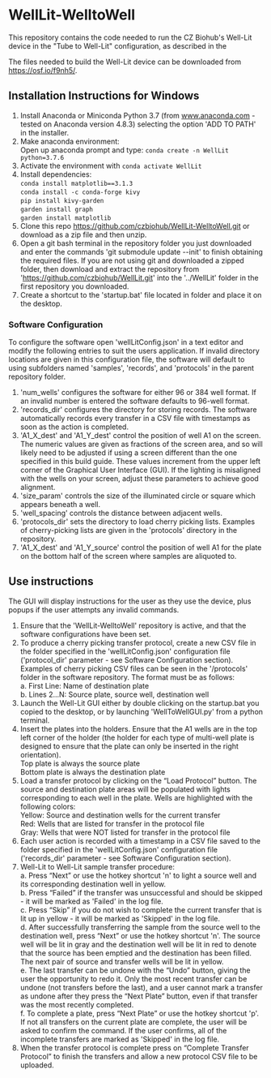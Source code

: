 # WellLit-WelltoWell

This repository contains the code needed to run the CZ Biohub's Well-Lit device in the "Tube to Well-Lit" configuration, as described in the

The files needed to build the Well-Lit device can be downloaded from https://osf.io/f9nh5/.


## Installation Instructions for Windows

1. Install Anaconda or Miniconda Python 3.7 (from www.anaconda.com - tested on Anaconda version 4.8.3) selecting the option 'ADD TO PATH' in the installer.
2. Make anaconda environment:<br/>
        Open up anaconda prompt and type: `conda create -n WellLit python=3.7.6`
3. Activate the environment with `conda activate WellLit`
4. Install dependencies:<br/>
        `conda install matplotlib==3.1.3`<br/>
        `conda install -c conda-forge kivy`<br/>
        `pip install kivy-garden`<br/>
        `garden install graph`<br/>
        `garden install matplotlib`<br/>
5. Clone this repo https://github.com/czbiohub/WellLit-WelltoWell.git or download as a zip file and then unzip.
6. Open a git bash terminal in the repository folder you just downloaded and enter the commands 'git submodule update --init' to finish obtaining the required files. If you are not using git and downloaded a zipped folder, then download and extract the repository from 'https://github.com/czbiohub/WellLit.git' into the '../WellLit' folder in the first repository you downloaded.
7. Create a shortcut to the 'startup.bat' file located in folder and place it on the desktop.


### Software Configuration

To configure the software open 'wellLitConfig.json' in a text editor and modify the following entries to suit the users application. If invalid directory locations are given in this configuration file, the software will default to using subfolders named 'samples', 'records', and 'protocols' in the parent repository folder.

1. 'num_wells' configures the software for either 96 or 384 well format. If an invalid number is entered the software defaults to 96-well format.
2. 'records_dir' configures the directory for storing records. The software automatically records every transfer in a CSV file with timestamps as soon as the action is completed.
3. 'A1_X_dest' and 'A1_Y_dest' control the position of well A1 on the screen. The numeric values are given as fractions of the screen area, and so will likely need to be adjusted if using a screen different than the one specified in this build guide. These values increment from the upper left corner of the Graphical User Interface (GUI). If the lighting is misaligned with the wells on your screen, adjust these parameters to achieve good alignment.
4. 'size_param' controls the size of the illuminated circle or square which appears beneath a well.
5. 'well_spacing' controls the distance between adjacent wells.
6. 'protocols_dir' sets the directory to load cherry picking lists. Examples of cherry-picking lists are given in the 'protocols' directory in the repository.
7. 'A1_X_dest' and 'A1_Y_source' control the position of well A1 for the plate on the bottom half of the screen where samples are aliquoted to.


## Use instructions

The GUI will display instructions for the user as they use the device, plus popups if the user attempts any invalid commands.

1. Ensure that the 'WellLit-WelltoWell' repository is active, and that the software configurations have been set.
2. To produce a cherry picking transfer protocol, create a new CSV file in the folder specified in the 'wellLitConfig.json' configuration file ('protocol_dir' parameter - see Software Configuration section). Examples of cherry picking CSV files can be seen in the '/protocols' folder in the software repository. The format must be as follows:<br/>
    a. First Line: Name of destination plate<br/>
    b. Lines 2...N: Source plate, source well, destination well
3. Launch the Well-Lit GUI either by double clicking on the startup.bat you copied to the desktop, or by launching 'WellToWellGUI.py' from a python terminal.
4. Insert the plates into the holders. Ensure that the A1 wells are in the top left corner of the holder (the holder for each type of multi-well plate is designed to ensure that the plate can only be inserted in the right orientation).<br/>
    Top plate is always the source plate<br/>
    Bottom plate is always the destination plate
5. Load a transfer protocol by clicking on the “Load Protocol” button. The source and destination plate areas will be populated with lights corresponding to each well in the plate. Wells are highlighted with the following colors:<br/>
    Yellow: Source and destination wells for the current transfer<br/>
    Red: Wells that are listed for transfer in the protocol file<br/>
    Gray: Wells that were NOT listed for transfer in the protocol file
6. Each user action is recorded with a timestamp in a CSV file saved to the folder specified in the 'wellLitConfig.json' configuration file ('records_dir' parameter - see Software Configuration section).
7. Well-Lit to Well-Lit sample transfer procedure:<br/>
    a. Press “Next”  or use the hotkey shortcut 'n' to light a source well and its corresponding destination well in yellow.<br/>
    b. Press “Failed” if the transfer was unsuccessful and should be skipped - it will be marked as 'Failed' in the log file.<br/>
    c. Press “Skip” if you do not wish to complete the current transfer that is lit up in yellow - it will be marked as 'Skipped' in the log file.<br/>
    d. After successfully transferring the sample from the source well to the destination well, press “Next” or use the hotkey shortcut 'n'. The source well will be lit in gray and the destination well will be lit in red to denote that the source has been emptied and the destination has been filled. The next pair of source and transfer wells will be lit in yellow.<br/>
    e. The last transfer can be undone with the “Undo” button, giving the user the opportunity to redo it. Only the most recent transfer can be undone (not transfers before the last), and a user cannot mark a transfer as undone after they press the “Next Plate” button, even if that transfer was the most recently completed.<br/>
    f. To complete a plate, press “Next Plate” or use the hotkey shortcut 'p'. If not all transfers on the current plate are complete, the user will be asked to confirm the command. If the user confirms, all of the incomplete transfers are marked as 'Skipped' in the log file.
8. When the transfer protocol is complete press on “Complete Transfer Protocol” to finish the transfers and allow a new protocol CSV file to be uploaded.
